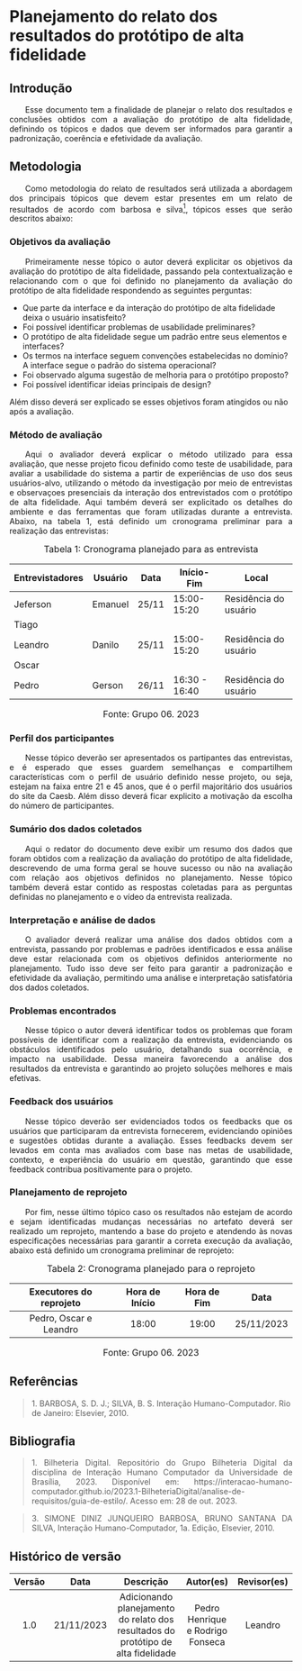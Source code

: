 # Planejamento do relato dos resultados do protótipo de alta fidelidade

## Introdução
<p align="justify">&emsp;&emsp;Esse documento tem a finalidade de planejar o relato dos resultados e conclusões obtidos com a avaliação do protótipo de alta fidelidade, definindo os tópicos e dados que devem ser informados para garantir a padronização, coerência e efetividade da avaliação.</p>

## Metodologia
<p align="justify">&emsp;&emsp;Como metodologia do relato de resultados será utilizada a abordagem dos principais tópicos que devem estar presentes em um relato de resultados de acordo com barbosa e silva<a href="#1"><sup>1</sup></a>, tópicos esses que serão descritos abaixo:</p>

### Objetivos da avaliação
<p align="justify">&emsp;&emsp;Primeiramente nesse tópico o autor deverá  explicitar os objetivos da avaliação do protótipo de alta fidelidade, passando pela contextualização e relacionando com o que foi definido no planejamento da avaliação do protótipo de alta fidelidade respondendo as seguintes perguntas:</p>

- Que parte da interface e da interação do protótipo de alta fidelidade deixa o usuário insatisfeito?
- Foi possível identificar problemas de usabilidade preliminares?
- O protótipo de alta fidelidade segue um padrão entre seus elementos e interfaces?
- Os termos na interface seguem convenções estabelecidas no domínio?A interface segue o padrão do sistema operacional?
- Foi observado alguma sugestão de melhoria para o protótipo proposto?
- Foi possível identificar ideias principais de design?
  
 Além disso deverá ser explicado se esses objetivos foram atingidos ou não após a avaliação.

### Método de avaliação
<p align="justify">&emsp;&emsp;Aqui o avaliador deverá explicar o método utilizado para essa avaliação, que nesse projeto ficou definido como teste de usabilidade, para avaliar a usabilidade do sistema  a partir de experiências de uso dos seus usuários-alvo, utilizando o método da investigação por meio de entrevistas e observaçoes presenciais da interação dos entrevistados com o protótipo de alta fidelidade. Aqui também deverá ser explicitado os detalhes do ambiente e das ferramentas que foram utilizadas durante a entrevista. Abaixo, na tabela 1, está definido um cronograma preliminar para a realização das entrevistas:</p>

<center>

<font size="3"><p style="text-align: center">Tabela 1: Cronograma planejado para as entrevista</p></font>


| Entrevistadores | Usuário | Data       | Início-Fim  | Local              |
| ------------- | ------- | ---------- | ----------- | ------------------ |
| Jeferson  | Emanuel  | 25/11 | 15:00-15:20 | Residência do usuário |
| Tiago |     |  |  |  |
| Leandro | Danilo | 25/11  | 15:00-15:20 | Residência do usuário |
| Oscar |  |  |  |  |
| Pedro | Gerson | 26/11 | 16:30 - 16:40 | Residência do usuário |

<font size="3"><p style="text-align: center">Fonte: Grupo 06. 2023</p></font>

</center>

### Perfil dos participantes
<p align="justify">&emsp;&emsp;Nesse tópico deverão ser apresentados os partipantes das entrevistas, e é esperado que esses guardem semelhanças e compartilhem características com o perfil de usuário definido nesse projeto, ou seja, estejam na faixa entre 21 e 45 anos, que é o perfil majoritário dos usuários do site da Caesb. Além disso deverá ficar explicito a motivação da escolha do número de participantes.</p>

### Sumário dos dados coletados
<p align="justify">&emsp;&emsp;Aqui o redator do documento deve exibir um resumo dos dados que foram obtidos com a realização da avaliação do protótipo de alta fidelidade, descrevendo de uma forma geral se houve sucesso ou não na avaliação com relação aos objetivos definidos no planejamento. Nesse tópico também deverá estar contido as respostas coletadas para as perguntas definidas no planejamento e o vídeo da entrevista realizada.</p>

### Interpretação e análise de dados
<p align="justify">&emsp;&emsp;O avaliador deverá realizar uma análise dos dados obtidos com a entrevista, passando por problemas e padrões identificados e essa análise deve estar relacionada com os objetivos definidos anteriormente no planejamento. Tudo isso deve ser feito para garantir a padronização e efetividade da avaliação, permitindo uma análise e interpretação satisfatória dos dados coletados.</p>

### Problemas encontrados
<p align="justify">&emsp;&emsp;Nesse tópico o autor deverá identificar todos os problemas que foram possíveis de identificar com a realização da entrevista, evidenciando os obstáculos identificados pelo usuário, detalhando sua ocorrência, e impacto na usabilidade. Dessa maneira favorecendo a análise dos resultados da entrevista e garantindo ao projeto soluções melhores e mais efetivas.</p>

### Feedback dos usuários
<p align="justify">&emsp;&emsp;Nesse tópico deverão ser evidenciados todos os feedbacks que os usuários que participaram da entrevista fornecerem, evidenciando opiniões e sugestões obtidas durante a avaliação. Esses feedbacks devem ser levados em conta mas avaliados com base nas metas de usabilidade, contexto, e experiência do usuário em questão, garantindo que esse feedback contribua positivamente para o projeto.</p>

### Planejamento de reprojeto
<p align="justify">&emsp;&emsp;Por fim, nesse último tópico caso os resultados não estejam de acordo e sejam identificadas mudanças necessárias no artefato deverá ser realizado um reprojeto, mantendo a base do projeto e atendendo às novas especificações necessárias para garantir a correta execução da avaliação, abaixo está definido um cronograma preliminar de reprojeto:</p>

<center>

<font size="3"><p style="text-align: center">Tabela 2: Cronograma planejado para o reprojeto</p></font>


| Executores do reprojeto | Hora de Início |  Hora de Fim | Data | 
| :----: | :--------: |  :-----: | :-----: | 
| Pedro, Oscar e Leandro | 18:00 | 19:00 | 25/11/2023 |

<font size="3"><p style="text-align: center">Fonte: Grupo 06. 2023</p></font>

</center>

## Referências

> <p id="1">1. BARBOSA, S. D. J.; SILVA, B. S. Interação Humano-Computador. Rio de Janeiro: Elsevier, 2010.</p> 


## Bibliografia

> <p align="justify"> 1. Bilheteria Digital. Repositório do Grupo Bilheteria Digital da disciplina de Interação Humano Computador da Universidade de Brasília, 2023. Disponível em: https://interacao-humano-computador.github.io/2023.1-BilheteriaDigital/analise-de-requisitos/guia-de-estilo/. Acesso em: 28 de out. 2023.</p>

> <p id="1" align="justify">3. SIMONE DINIZ JUNQUEIRO BARBOSA, BRUNO SANTANA DA SILVA, Interação Humano-Computador, 1a. Edição, Elsevier, 2010.</p>


## Histórico de versão
<center>

| Versão |    Data    |      Descrição       |  Autor(es) | Revisor(es) |
| :----: | :--------: | :------------------: | :-----: | :-----: |
|  1.0   | 21/11/2023 | Adicionando planejamento do relato dos resultados do protótipo de alta fidelidade | Pedro Henrique e Rodrigo Fonseca | Leandro |

</center>